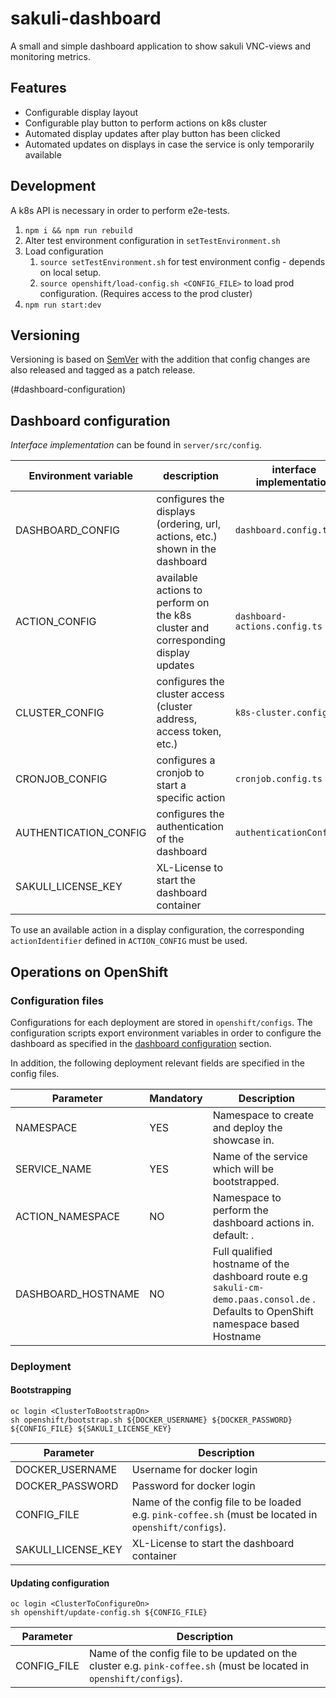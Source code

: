 # sakuli-dashboard
A small and simple dashboard application to show sakuli VNC-views and monitoring metrics. 

## Features
* Configurable display layout
* Configurable play button to perform actions on k8s cluster
* Automated display updates after play button has been clicked
* Automated updates on displays in case the service is only temporarily available

## Development
A k8s API is necessary in order to perform e2e-tests.

1. `npm i && npm run rebuild`
1. Alter test environment configuration in `setTestEnvironment.sh`
1. Load configuration  
    1. `source setTestEnvironment.sh` for test environment config - depends on local setup.  
    1. `source openshift/load-config.sh <CONFIG_FILE>` to load prod configuration. (Requires access to the prod cluster)
1. `npm run start:dev`

## Versioning
Versioning is based on [SemVer](https://semver.org/) with the addition that config changes are also released and tagged
as a patch release.

(#dashboard-configuration)
## Dashboard configuration
_Interface implementation_ can be found in `server/src/config`. 

| Environment variable  | description                                                                       | interface implementation      |
|-----------------------|-----------------------------------------------------------------------------------|-------------------------------|
| DASHBOARD_CONFIG      | configures the displays (ordering, url, actions, etc.) shown in the dashboard     | `dashboard.config.ts`         |
| ACTION_CONFIG         | available actions to perform on the k8s cluster and corresponding display updates | `dashboard-actions.config.ts` |
| CLUSTER_CONFIG        | configures the cluster access (cluster address, access token, etc.)               | `k8s-cluster.config.ts`       |
| CRONJOB_CONFIG        | configures a cronjob to start a specific action                                   | `cronjob.config.ts`           |
| AUTHENTICATION_CONFIG | configures the authentication of the dashboard                                    | `authenticationConfig.ts`     |
| SAKULI_LICENSE_KEY    | XL-License to start the dashboard container                                       |                               |

To use an available action in a display configuration, the corresponding `actionIdentifier` defined in `ACTION_CONFIG` must be used.

## Operations on OpenShift
### Configuration files
Configurations for each deployment are stored in `openshift/configs`. The configuration scripts export environment
variables in order to configure the dashboard as specified in the [dashboard configuration](#dashboard-configuration)
section.

In addition, the following deployment relevant fields are specified in the config files. 

| Parameter          | Mandatory | Description                                                                                                                         |
|--------------------|-----------|-------------------------------------------------------------------------------------------------------------------------------------|
| NAMESPACE          | YES       | Namespace to create and deploy the showcase in.                                                                                     |
| SERVICE_NAME       | YES       | Name of the service which will be bootstrapped.                                                                                     |
| ACTION_NAMESPACE   | NO        | Namespace to perform the dashboard actions in. default: <NAMESPACE>.                                                                |
| DASHBOARD_HOSTNAME | NO        | Full qualified hostname of the dashboard route e.g `sakuli-cm-demo.paas.consol.de` . Defaults to OpenShift namespace based Hostname |  

### Deployment
#### Bootstrapping
```shell script
oc login <ClusterToBootstrapOn>
sh openshift/bootstrap.sh ${DOCKER_USERNAME} ${DOCKER_PASSWORD} ${CONFIG_FILE} ${SAKULI_LICENSE_KEY}
```
| Parameter                 | Description                                                                                                   |
|---------------------------|---------------------------------------------------------------------------------------------------------------|
| DOCKER_USERNAME           | Username for docker login                                                                                     | 
| DOCKER_PASSWORD           | Password for docker login                                                                                     | 
| CONFIG_FILE               | Name of the config file to be loaded e.g. `pink-coffee.sh` (must be located in `openshift/configs`).          | 
| SAKULI_LICENSE_KEY        | XL-License to start the dashboard container                                                                   | 

#### Updating configuration
```shell script
oc login <ClusterToConfigureOn>
sh openshift/update-config.sh ${CONFIG_FILE}
```
| Parameter    | Description                                                                                                           |
|--------------|-----------------------------------------------------------------------------------------------------------------------|
| CONFIG_FILE  | Name of the config file to be updated on the cluster e.g. `pink-coffee.sh` (must be located in `openshift/configs`).  |